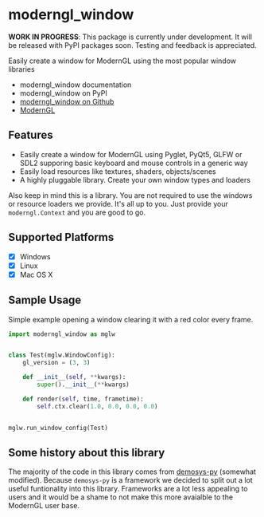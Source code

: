# moderngl_window

**WORK IN PROGRESS**: This package is currently under development. It will
be released with PyPI packages soon. Testing and feedback is appreciated.

Easily create a window for ModernGL using the most popular window libraries

* moderngl_window documentation
* moderngl_window on PyPI
* [moderngl_window on Github](https://github.com/moderngl/moderngl_window)
* [ModernGL](https://github.com/moderngl/moderngl)

## Features

* Easily create a window for ModernGL using Pyglet, PyQt5, GLFW or SDL2 supporing basic keyboard and mouse controls in a generic way
* Easily load resources like textures, shaders, objects/scenes
* A highly pluggable library. Create your own window types and loaders

Also keep in mind this is a library. You are not required to use
the windows or resource loaders we provide. It's all up to you.
Just provide your `moderngl.Context` and you are good to go.

## Supported Platforms

* [x] Windows
* [x] Linux
* [x] Mac OS X

## Sample Usage

Simple example opening a window clearing it with a red color every frame.

```py
import moderngl_window as mglw


class Test(mglw.WindowConfig):
    gl_version = (3, 3)

    def __init__(self, **kwargs):
        super().__init__(**kwargs)

    def render(self, time, frametime):
        self.ctx.clear(1.0, 0.0, 0.0, 0.0)


mglw.run_window_config(Test)
```

## Some history about this library

The majority of the code in this library comes from [demosys-py](https://github.com/Contraz/demosys-py) (somewhat modified).
Because `demosys-py` is a framework we decided to split out a lot useful funtionality into this
library. Frameworks are a lot less appealing to users and it would be a shame to not make this
more avaialble to the ModernGL user base.
